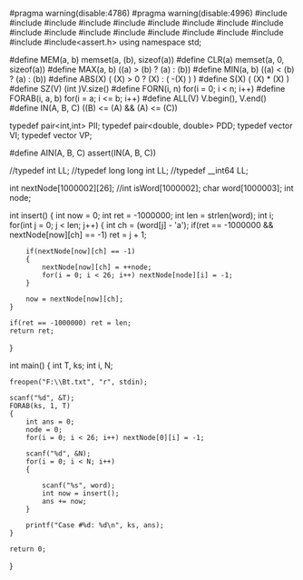 #pragma warning(disable:4786)
#pragma warning(disable:4996)
#include<list>
#include<bitset>
#include<iostream>
#include<cstdio>
#include<algorithm>
#include<vector>
#include<set>
#include<map>
#include<functional>
#include<string>
#include<cstring>
#include<cstdlib>
#include<queue>
#include<utility>
#include<fstream>
#include<sstream>
#include<cmath>
#include<stack>
#include<assert.h>
using namespace std;

#define MEM(a, b) memset(a, (b), sizeof(a))
#define CLR(a) memset(a, 0, sizeof(a))
#define MAX(a, b) ((a) > (b) ? (a) : (b))
#define MIN(a, b) ((a) < (b) ? (a) : (b))
#define ABS(X) ( (X) > 0 ? (X) : ( -(X) ) )
#define S(X) ( (X) * (X) )
#define SZ(V) (int )V.size()
#define FORN(i, n) for(i = 0; i < n; i++)
#define FORAB(i, a, b) for(i = a; i <= b; i++)
#define ALL(V) V.begin(), V.end()
#define IN(A, B, C)  ((B) <= (A) && (A) <= (C))

typedef pair<int,int> PII;
typedef pair<double, double> PDD;
typedef vector<int> VI;
typedef vector<PII > VP;

#define AIN(A, B, C) assert(IN(A, B, C))

//typedef int LL;
//typedef long long int LL;
//typedef __int64 LL;

int nextNode[1000002][26];
//int isWord[1000002];
char word[1000003];
int node;

int insert()
{
	int now = 0;
	int ret = -1000000;
	int len = strlen(word);
	int i;
	for(int j = 0; j < len; j++)
	{
		int ch = (word[j] - 'a');
		if(ret == -1000000 && nextNode[now][ch] == -1)
			ret = j + 1;

		if(nextNode[now][ch] == -1)
		{
			nextNode[now][ch] = ++node;
			for(i = 0; i < 26; i++) nextNode[node][i] = -1;
		}

		now = nextNode[now][ch];
	}

	if(ret == -1000000) ret = len;
	return ret;
}

int main()
{
	int T, ks;
	int i, N;

	freopen("F:\\Bt.txt", "r", stdin);

	scanf("%d", &T);
	FORAB(ks, 1, T)
	{
		int ans = 0;
		node = 0;
		for(i = 0; i < 26; i++) nextNode[0][i] = -1;

		scanf("%d", &N);
		for(i = 0; i < N; i++)
		{
			
			scanf("%s", word);
			int now = insert();
			ans += now;
		}

		printf("Case #%d: %d\n", ks, ans);
	}

	return 0;
}
